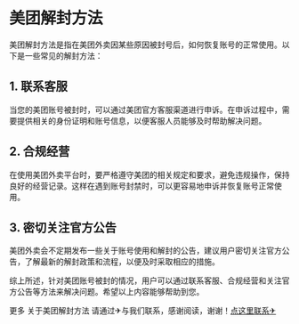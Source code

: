 # 美团解封方法

美团解封方法是指在美团外卖因某些原因被封号后，如何恢复账号的正常使用。以下是一些常见的解封方法：

## 1. 联系客服
当您的美团账号被封时，可以通过美团官方客服渠道进行申诉。在申诉过程中，需要提供相关的身份证明和账号信息，以便客服人员能够及时帮助解决问题。

## 2. 合规经营
在使用美团外卖平台时，要严格遵守美团的相关规定和要求，避免违规操作，保持良好的经营记录。这样在遇到账号封禁时，可以更容易地申诉并恢复账号正常使用。

## 3. 密切关注官方公告
美团外卖会不定期发布一些关于账号使用和解封的公告，建议用户密切关注官方公告，了解最新的解封政策和流程，以便及时采取相应的措施。

综上所述，针对美团账号被封的情况，用户可以通过联系客服、合规经营和关注官方公告等方法来解决问题。希望以上内容能够帮助到您。

更多 关于美团解封方法 请通过✈与我们联系，感谢阅读，谢谢！[点这里联系✈](https://sms.k02.cc)